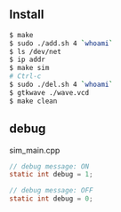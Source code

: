 ## Install

```bash
$ make
$ sudo ./add.sh 4 `whoami`
$ ls /dev/net
$ ip addr
$ make sim
# Ctrl-c
$ sudo ./del.sh 4 `whoami`
$ gtkwave ./wave.vcd
$ make clean
```
## debug

sim_main.cpp

```c
// debug message: ON
static int debug = 1;

// debug message: OFF
static int debug = 0;
```

